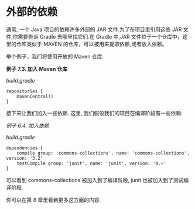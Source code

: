 # 外部的依赖

通常,
一个 Java 项目的依赖许多外部的 JAR 文件.为了在项目里引用这些 JAR 文件,你需要告诉 Gradle 去哪里找它们.在 Gradle 中,JAR 文件位于一个仓库中，这里的仓库类似于 MAVEN 的仓库，可以被用来提取依赖,或者放入依赖。

举个例子，我们将使用开放的 Maven 仓库:

**例子 7.3. 加入 Maven 仓库**

*build.gradle*

    repositories {
        mavenCentral()
    }

接下来让我们加入一些依赖.
这里,
我们假设我们的项目在编译阶段有一些依赖:

*例子 6.4. 加入依赖*

*build.gradle*

    dependencies {
        compile group: 'commons-collections', name: 'commons-collections', version: '3.2'
        testCompile group: 'junit', name: 'junit', version: '4.+'
    }

可以看到 commons-collections 被加入到了编译阶段,
junit 也被加入到了测试编译阶段.

你可以在第 8 章里看到更多这方面的内容.


